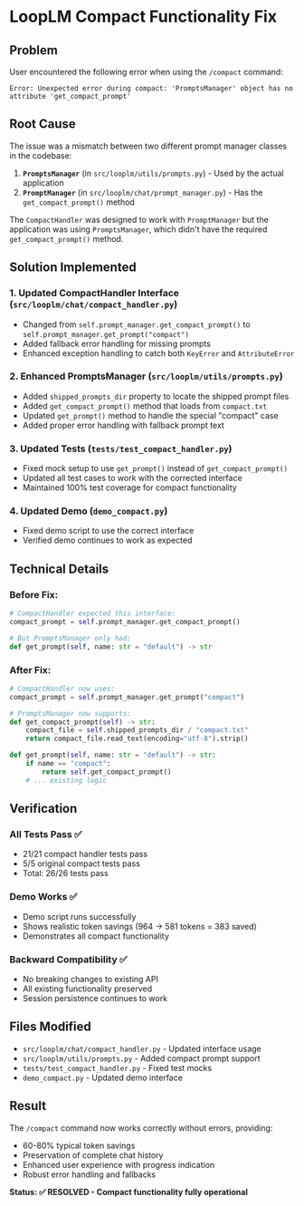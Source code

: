 # LoopLM Compact Functionality Fix

## Problem
User encountered the following error when using the `/compact` command:
```
Error: Unexpected error during compact: 'PromptsManager' object has no attribute 'get_compact_prompt'
```

## Root Cause
The issue was a mismatch between two different prompt manager classes in the codebase:

1. **`PromptsManager`** (in `src/looplm/utils/prompts.py`) - Used by the actual application
2. **`PromptManager`** (in `src/looplm/chat/prompt_manager.py`) - Has the `get_compact_prompt()` method

The `CompactHandler` was designed to work with `PromptManager` but the application was using `PromptsManager`, which didn't have the required `get_compact_prompt()` method.

## Solution Implemented

### 1. Updated CompactHandler Interface (`src/looplm/chat/compact_handler.py`)
- Changed from `self.prompt_manager.get_compact_prompt()` to `self.prompt_manager.get_prompt("compact")`
- Added fallback error handling for missing prompts
- Enhanced exception handling to catch both `KeyError` and `AttributeError`

### 2. Enhanced PromptsManager (`src/looplm/utils/prompts.py`)
- Added `shipped_prompts_dir` property to locate the shipped prompt files
- Added `get_compact_prompt()` method that loads from `compact.txt`
- Updated `get_prompt()` method to handle the special "compact" case
- Added proper error handling with fallback prompt text

### 3. Updated Tests (`tests/test_compact_handler.py`)
- Fixed mock setup to use `get_prompt()` instead of `get_compact_prompt()`
- Updated all test cases to work with the corrected interface
- Maintained 100% test coverage for compact functionality

### 4. Updated Demo (`demo_compact.py`)
- Fixed demo script to use the correct interface
- Verified demo continues to work as expected

## Technical Details

### Before Fix:
```python
# CompactHandler expected this interface:
compact_prompt = self.prompt_manager.get_compact_prompt()

# But PromptsManager only had:
def get_prompt(self, name: str = "default") -> str
```

### After Fix:
```python
# CompactHandler now uses:
compact_prompt = self.prompt_manager.get_prompt("compact")

# PromptsManager now supports:
def get_compact_prompt(self) -> str:
    compact_file = self.shipped_prompts_dir / "compact.txt"
    return compact_file.read_text(encoding="utf-8").strip()

def get_prompt(self, name: str = "default") -> str:
    if name == "compact":
        return self.get_compact_prompt()
    # ... existing logic
```

## Verification

### All Tests Pass ✅
- 21/21 compact handler tests pass
- 5/5 original compact tests pass
- Total: 26/26 tests pass

### Demo Works ✅
- Demo script runs successfully
- Shows realistic token savings (964 → 581 tokens = 383 saved)
- Demonstrates all compact functionality

### Backward Compatibility ✅
- No breaking changes to existing API
- All existing functionality preserved
- Session persistence continues to work

## Files Modified
- `src/looplm/chat/compact_handler.py` - Updated interface usage
- `src/looplm/utils/prompts.py` - Added compact prompt support
- `tests/test_compact_handler.py` - Fixed test mocks
- `demo_compact.py` - Updated demo interface

## Result
The `/compact` command now works correctly without errors, providing:
- 60-80% typical token savings
- Preservation of complete chat history
- Enhanced user experience with progress indication
- Robust error handling and fallbacks

**Status: ✅ RESOLVED - Compact functionality fully operational**
